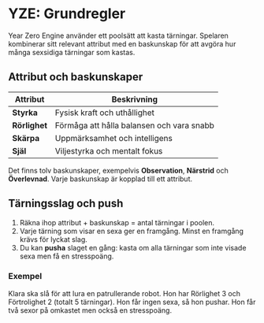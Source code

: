 # YZE: Grundregler

Year Zero Engine använder ett poolsätt att kasta tärningar. Spelaren kombinerar sitt relevant attribut med en baskunskap för att avgöra hur många sexsidiga tärningar som kastas.

## Attribut och baskunskaper

| Attribut  | Beskrivning |
|-----------|-------------|
| **Styrka** | Fysisk kraft och uthållighet |
| **Rörlighet** | Förmåga att hålla balansen och vara snabb |
| **Skärpa** | Uppmärksamhet och intelligens |
| **Själ** | Viljestyrka och mentalt fokus |

Det finns tolv baskunskaper, exempelvis **Observation**, **Närstrid** och **Överlevnad**. Varje baskunskap är kopplad till ett attribut.

## Tärningsslag och push

1. Räkna ihop attribut + baskunskap = antal tärningar i poolen.
2. Varje tärning som visar en sexa ger en framgång. Minst en framgång krävs för lyckat slag.
3. Du kan **pusha** slaget en gång: kasta om alla tärningar som inte visade sexa men få en stresspoäng.

### Exempel

Klara ska slå för att lura en patrullerande robot. Hon har Rörlighet 3 och Förtrolighet 2 (totalt 5 tärningar). Hon får ingen sexa, så hon pushar. Hon får två sexor på omkastet men också en stresspoäng.

